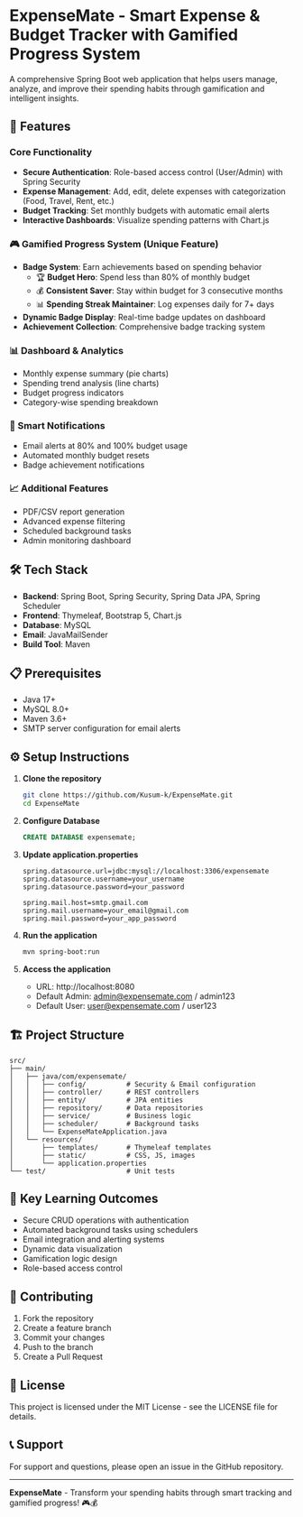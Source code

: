 # ExpenseMate - Smart Expense & Budget Tracker with Gamified Progress System

A comprehensive Spring Boot web application that helps users manage, analyze, and improve their spending habits through gamification and intelligent insights.

## 🚀 Features

### Core Functionality
- **Secure Authentication**: Role-based access control (User/Admin) with Spring Security
- **Expense Management**: Add, edit, delete expenses with categorization (Food, Travel, Rent, etc.)
- **Budget Tracking**: Set monthly budgets with automatic email alerts
- **Interactive Dashboards**: Visualize spending patterns with Chart.js

### 🎮 Gamified Progress System (Unique Feature)
- **Badge System**: Earn achievements based on spending behavior
  - 🏆 **Budget Hero**: Spend less than 80% of monthly budget
  - 💰 **Consistent Saver**: Stay within budget for 3 consecutive months
  - 📊 **Spending Streak Maintainer**: Log expenses daily for 7+ days
- **Dynamic Badge Display**: Real-time badge updates on dashboard
- **Achievement Collection**: Comprehensive badge tracking system

### 📊 Dashboard & Analytics
- Monthly expense summary (pie charts)
- Spending trend analysis (line charts)
- Budget progress indicators
- Category-wise spending breakdown

### 🔔 Smart Notifications
- Email alerts at 80% and 100% budget usage
- Automated monthly budget resets
- Badge achievement notifications

### 📈 Additional Features
- PDF/CSV report generation
- Advanced expense filtering
- Scheduled background tasks
- Admin monitoring dashboard

## 🛠️ Tech Stack

- **Backend**: Spring Boot, Spring Security, Spring Data JPA, Spring Scheduler
- **Frontend**: Thymeleaf, Bootstrap 5, Chart.js
- **Database**: MySQL
- **Email**: JavaMailSender
- **Build Tool**: Maven

## 📋 Prerequisites

- Java 17+
- MySQL 8.0+
- Maven 3.6+
- SMTP server configuration for email alerts

## ⚙️ Setup Instructions

1. **Clone the repository**
   ```bash
   git clone https://github.com/Kusum-k/ExpenseMate.git
   cd ExpenseMate
   ```

2. **Configure Database**
   ```sql
   CREATE DATABASE expensemate;
   ```

3. **Update application.properties**
   ```properties
   spring.datasource.url=jdbc:mysql://localhost:3306/expensemate
   spring.datasource.username=your_username
   spring.datasource.password=your_password
   
   spring.mail.host=smtp.gmail.com
   spring.mail.username=your_email@gmail.com
   spring.mail.password=your_app_password
   ```

4. **Run the application**
   ```bash
   mvn spring-boot:run
   ```

5. **Access the application**
   - URL: http://localhost:8080
   - Default Admin: admin@expensemate.com / admin123
   - Default User: user@expensemate.com / user123

## 🏗️ Project Structure

```
src/
├── main/
│   ├── java/com/expensemate/
│   │   ├── config/          # Security & Email configuration
│   │   ├── controller/      # REST controllers
│   │   ├── entity/          # JPA entities
│   │   ├── repository/      # Data repositories
│   │   ├── service/         # Business logic
│   │   ├── scheduler/       # Background tasks
│   │   └── ExpenseMateApplication.java
│   └── resources/
│       ├── templates/       # Thymeleaf templates
│       ├── static/          # CSS, JS, images
│       └── application.properties
└── test/                    # Unit tests
```

## 🎯 Key Learning Outcomes

- Secure CRUD operations with authentication
- Automated background tasks using schedulers
- Email integration and alerting systems
- Dynamic data visualization
- Gamification logic design
- Role-based access control

## 🤝 Contributing

1. Fork the repository
2. Create a feature branch
3. Commit your changes
4. Push to the branch
5. Create a Pull Request

## 📄 License

This project is licensed under the MIT License - see the LICENSE file for details.

## 📞 Support

For support and questions, please open an issue in the GitHub repository.

---

**ExpenseMate** - Transform your spending habits through smart tracking and gamified progress! 🎮💰